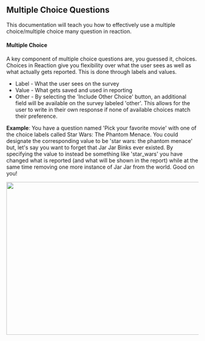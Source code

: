 ## Multiple Choice Questions

This documentation will teach you how to effectively use a multiple choice/multiple choice many question in reaction.

#### Multiple Choice

A key component of multiple choice questions are, you guessed it, choices. Choices in Reaction give you flexibility over 
what the user sees as well as what actually gets reported. This is done through labels and values.
  * Label - What the user sees on the survey
  * Value - What gets saved and used in reporting
  * Other - By selecting the 'Include Other Choice' button, an additional field will be available on the survey labeled 'other'. This allows for the user to write in their own response if none of available choices match their preference.
  

**Example**: You have a question named 'Pick your favorite movie' with one of the choice labels
called Star Wars: The Phantom Menace. You could designate the corresponding value to be 'star wars: the phantom menace' but, 
let's say you want to forget that Jar Jar Binks ever existed. By specifying the value to instead be something like 'star_wars'
you have changed what is reported (and what will be shown in the report) while at the same time removing one more instance of Jar Jar from the world. Good on you!

<img src="https://raw.githubusercontent.com/p60/reaction_docs/master/surveys/screenshots/multiple_choice_label_value.png" width="700" height="400"></img>
